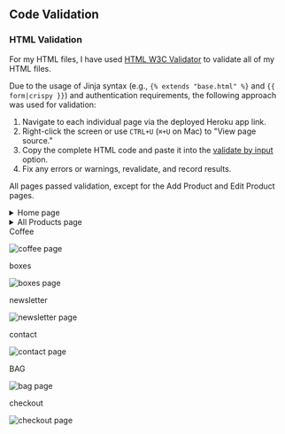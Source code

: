 

## Code Validation

### HTML Validation

For my HTML files, I have used [HTML W3C Validator](https://validator.w3.org) to validate all of my HTML files.

Due to the usage of Jinja syntax (e.g., `{% extends "base.html" %}` and `{{ form|crispy }}`) and authentication requirements, the following approach was used for validation:

1. Navigate to each individual page via the deployed Heroku app link.
2. Right-click the screen or use `CTRL+U` (`⌘+U` on Mac) to "View page source."
3. Copy the complete HTML code and paste it into the [validate by input](https://validator.w3.org/#validate_by_input) option.
4. Fix any errors or warnings, revalidate, and record results.

All pages passed validation, except for the Add Product and Edit Product pages.


<details>

<summary> Home page </summary>

![Home page]()

</details>


<details>

<summary> All Products page </summary>

![Product page]()

</details>


<summary> Coffee </summary>

![coffee page]()

</details>


<summary> boxes </summary>

![boxes page]()

</details>


<summary> newsletter </summary>

![newsletter page]()

</details>


<summary> contact </summary>

![contact page]()

</details>


<summary> BAG </summary>

![bag page]()

</details>


<summary> checkout </summary>

![checkout page]()

</details>
